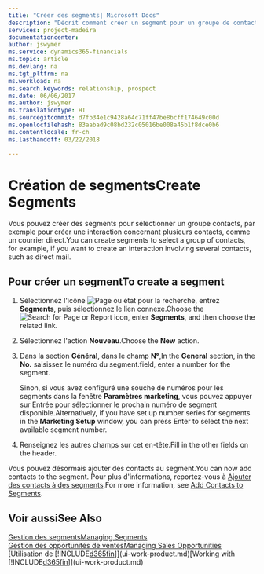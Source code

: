 ```yaml
---
title: "Créer des segments| Microsoft Docs"
description: "Décrit comment créer un segment pour un groupe de contacts dans Finance and Operations, Business edition, par exemple, afin de cibler plusieurs contacts avec un courrier direct."
services: project-madeira
documentationcenter: 
author: jswymer
ms.service: dynamics365-financials
ms.topic: article
ms.devlang: na
ms.tgt_pltfrm: na
ms.workload: na
ms.search.keywords: relationship, prospect
ms.date: 06/06/2017
ms.author: jswymer
ms.translationtype: HT
ms.sourcegitcommit: d7fb34e1c9428a64c71ff47be8bcff174649c00d
ms.openlocfilehash: 83aabad9c08bd232c05016be008a45b1f8dce0b6
ms.contentlocale: fr-ch
ms.lasthandoff: 03/22/2018

---
```

# <a name="create-segments"></a><span data-ttu-id="1b185-103">Création de segments</span><span class="sxs-lookup"><span data-stu-id="1b185-103">Create Segments</span></span>
<span data-ttu-id="1b185-104">Vous pouvez créer des segments pour sélectionner un groupe contacts, par exemple pour créer une interaction concernant plusieurs contacts, comme un courrier direct.</span><span class="sxs-lookup"><span data-stu-id="1b185-104">You can create segments to select a group of contacts, for example, if you want to create an interaction involving several contacts, such as direct mail.</span></span>

## <a name="to-create-a-segment"></a><span data-ttu-id="1b185-105">Pour créer un segment</span><span class="sxs-lookup"><span data-stu-id="1b185-105">To create a segment</span></span>
1. <span data-ttu-id="1b185-106">Sélectionnez l'icône ![Page ou état pour la recherche](media/ui-search/search_small.png "Page ou état pour la recherche"), entrez **Segments**, puis sélectionnez le lien connexe.</span><span class="sxs-lookup"><span data-stu-id="1b185-106">Choose the ![Search for Page or Report](media/ui-search/search_small.png "Search for Page or Report icon") icon, enter **Segments**, and then choose the related link.</span></span>
2. <span data-ttu-id="1b185-107">Sélectionnez l'action **Nouveau**.</span><span class="sxs-lookup"><span data-stu-id="1b185-107">Choose the **New** action.</span></span>
3. <span data-ttu-id="1b185-108">Dans la section **Général**, dans le champ **N°**,</span><span class="sxs-lookup"><span data-stu-id="1b185-108">In the **General** section, in the **No.**</span></span> <span data-ttu-id="1b185-109">saisissez le numéro du segment.</span><span class="sxs-lookup"><span data-stu-id="1b185-109">field, enter a number for the segment.</span></span>

    <span data-ttu-id="1b185-110">Sinon, si vous avez configuré une souche de numéros pour les segments dans la fenêtre **Paramètres marketing**, vous pouvez appuyer sur Entrée pour sélectionner le prochain numéro de segment disponible.</span><span class="sxs-lookup"><span data-stu-id="1b185-110">Alternatively, if you have set up number series for segments in the **Marketing Setup** window, you can press Enter to select the next available segment number.</span></span>
4. <span data-ttu-id="1b185-111">Renseignez les autres champs sur cet en-tête.</span><span class="sxs-lookup"><span data-stu-id="1b185-111">Fill in the other fields on the header.</span></span>

<span data-ttu-id="1b185-112">Vous pouvez désormais ajouter des contacts au segment.</span><span class="sxs-lookup"><span data-stu-id="1b185-112">You can now add contacts to the segment.</span></span> <span data-ttu-id="1b185-113">Pour plus d'informations, reportez-vous à [Ajouter des contacts à des segments](marketing-add-contact-segment.md).</span><span class="sxs-lookup"><span data-stu-id="1b185-113">For more information, see [Add Contacts to Segments](marketing-add-contact-segment.md).</span></span>

## <a name="see-also"></a><span data-ttu-id="1b185-114">Voir aussi</span><span class="sxs-lookup"><span data-stu-id="1b185-114">See Also</span></span>
[<span data-ttu-id="1b185-115">Gestion des segments</span><span class="sxs-lookup"><span data-stu-id="1b185-115">Managing Segments</span></span>](marketing-segments.md)  
[<span data-ttu-id="1b185-116">Gestion des opportunités de ventes</span><span class="sxs-lookup"><span data-stu-id="1b185-116">Managing Sales Opportunities</span></span>](marketing-manage-sales-opportunities.md)  
<span data-ttu-id="1b185-117">[Utilisation de [!INCLUDE[d365fin](includes/d365fin_md.md)]](ui-work-product.md)</span><span class="sxs-lookup"><span data-stu-id="1b185-117">[Working with [!INCLUDE[d365fin](includes/d365fin_md.md)]](ui-work-product.md)</span></span>  

